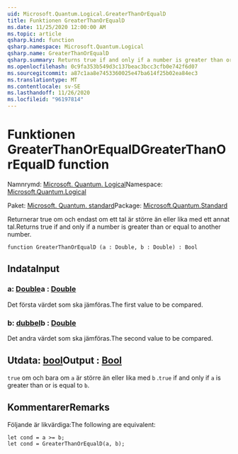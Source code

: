 ```yaml
---
uid: Microsoft.Quantum.Logical.GreaterThanOrEqualD
title: Funktionen GreaterThanOrEqualD
ms.date: 11/25/2020 12:00:00 AM
ms.topic: article
qsharp.kind: function
qsharp.namespace: Microsoft.Quantum.Logical
qsharp.name: GreaterThanOrEqualD
qsharp.summary: Returns true if and only if a number is greater than or equal to another number.
ms.openlocfilehash: 0c9fa353b549d3c137beac3bcc3cfb0e742f6d07
ms.sourcegitcommit: a87c1aa8e7453360025e47ba614f25b02ea84ec3
ms.translationtype: MT
ms.contentlocale: sv-SE
ms.lasthandoff: 11/26/2020
ms.locfileid: "96197814"
---
```

# <a name="greaterthanorequald-function"></a><span data-ttu-id="2bfd0-102">Funktionen GreaterThanOrEqualD</span><span class="sxs-lookup"><span data-stu-id="2bfd0-102">GreaterThanOrEqualD function</span></span>

<span data-ttu-id="2bfd0-103">Namnrymd: [Microsoft. Quantum. Logical](xref:Microsoft.Quantum.Logical)</span><span class="sxs-lookup"><span data-stu-id="2bfd0-103">Namespace: [Microsoft.Quantum.Logical](xref:Microsoft.Quantum.Logical)</span></span>

<span data-ttu-id="2bfd0-104">Paket: [Microsoft. Quantum. standard](https://nuget.org/packages/Microsoft.Quantum.Standard)</span><span class="sxs-lookup"><span data-stu-id="2bfd0-104">Package: [Microsoft.Quantum.Standard](https://nuget.org/packages/Microsoft.Quantum.Standard)</span></span>


<span data-ttu-id="2bfd0-105">Returnerar true om och endast om ett tal är större än eller lika med ett annat tal.</span><span class="sxs-lookup"><span data-stu-id="2bfd0-105">Returns true if and only if a number is greater than or equal to another number.</span></span>

```qsharp
function GreaterThanOrEqualD (a : Double, b : Double) : Bool
```


## <a name="input"></a><span data-ttu-id="2bfd0-106">Indata</span><span class="sxs-lookup"><span data-stu-id="2bfd0-106">Input</span></span>

### <a name="a--double"></a><span data-ttu-id="2bfd0-107">a: [Double](xref:microsoft.quantum.lang-ref.double)</span><span class="sxs-lookup"><span data-stu-id="2bfd0-107">a : [Double](xref:microsoft.quantum.lang-ref.double)</span></span>

<span data-ttu-id="2bfd0-108">Det första värdet som ska jämföras.</span><span class="sxs-lookup"><span data-stu-id="2bfd0-108">The first value to be compared.</span></span>


### <a name="b--double"></a><span data-ttu-id="2bfd0-109">b: [dubbel](xref:microsoft.quantum.lang-ref.double)</span><span class="sxs-lookup"><span data-stu-id="2bfd0-109">b : [Double](xref:microsoft.quantum.lang-ref.double)</span></span>

<span data-ttu-id="2bfd0-110">Det andra värdet som ska jämföras.</span><span class="sxs-lookup"><span data-stu-id="2bfd0-110">The second value to be compared.</span></span>



## <a name="output--bool"></a><span data-ttu-id="2bfd0-111">Utdata: [bool](xref:microsoft.quantum.lang-ref.bool)</span><span class="sxs-lookup"><span data-stu-id="2bfd0-111">Output : [Bool](xref:microsoft.quantum.lang-ref.bool)</span></span>

<span data-ttu-id="2bfd0-112">`true` om och bara om `a` är större än eller lika med `b` .</span><span class="sxs-lookup"><span data-stu-id="2bfd0-112">`true` if and only if `a` is greater than or is equal to `b`.</span></span>

## <a name="remarks"></a><span data-ttu-id="2bfd0-113">Kommentarer</span><span class="sxs-lookup"><span data-stu-id="2bfd0-113">Remarks</span></span>

<span data-ttu-id="2bfd0-114">Följande är likvärdiga:</span><span class="sxs-lookup"><span data-stu-id="2bfd0-114">The following are equivalent:</span></span>

```Q#
let cond = a >= b;
let cond = GreaterThanOrEqualD(a, b);
```